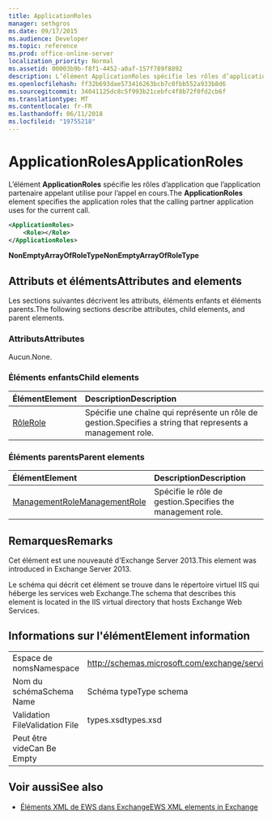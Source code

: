 ```yaml
---
title: ApplicationRoles
manager: sethgros
ms.date: 09/17/2015
ms.audience: Developer
ms.topic: reference
ms.prod: office-online-server
localization_priority: Normal
ms.assetid: 00003b9b-f8f1-4452-a0af-157f789f8892
description: L’élément ApplicationRoles spécifie les rôles d’application que l’application partenaire appelant utilise pour l’appel en cours.
ms.openlocfilehash: ff32b693dae573416263bcb7c0fbb552a933b8d6
ms.sourcegitcommit: 34041125dc8c5f993b21cebfc4f8b72f0fd2cb6f
ms.translationtype: MT
ms.contentlocale: fr-FR
ms.lasthandoff: 06/11/2018
ms.locfileid: "19755218"
---
```

# <a name="applicationroles"></a><span data-ttu-id="0865d-103">ApplicationRoles</span><span class="sxs-lookup"><span data-stu-id="0865d-103">ApplicationRoles</span></span>

<span data-ttu-id="0865d-104">L’élément **ApplicationRoles** spécifie les rôles d’application que l’application partenaire appelant utilise pour l’appel en cours.</span><span class="sxs-lookup"><span data-stu-id="0865d-104">The **ApplicationRoles** element specifies the application roles that the calling partner application uses for the current call.</span></span> 
  
```XML
<ApplicationRoles>
    <Role></Role>
</ApplicationRoles>
```

 <span data-ttu-id="0865d-105">**NonEmptyArrayOfRoleType**</span><span class="sxs-lookup"><span data-stu-id="0865d-105">**NonEmptyArrayOfRoleType**</span></span>
## <a name="attributes-and-elements"></a><span data-ttu-id="0865d-106">Attributs et éléments</span><span class="sxs-lookup"><span data-stu-id="0865d-106">Attributes and elements</span></span>

<span data-ttu-id="0865d-107">Les sections suivantes décrivent les attributs, éléments enfants et éléments parents.</span><span class="sxs-lookup"><span data-stu-id="0865d-107">The following sections describe attributes, child elements, and parent elements.</span></span>
  
### <a name="attributes"></a><span data-ttu-id="0865d-108">Attributs</span><span class="sxs-lookup"><span data-stu-id="0865d-108">Attributes</span></span>

<span data-ttu-id="0865d-109">Aucun.</span><span class="sxs-lookup"><span data-stu-id="0865d-109">None.</span></span>
  
### <a name="child-elements"></a><span data-ttu-id="0865d-110">Éléments enfants</span><span class="sxs-lookup"><span data-stu-id="0865d-110">Child elements</span></span>

|<span data-ttu-id="0865d-111">**Élément**</span><span class="sxs-lookup"><span data-stu-id="0865d-111">**Element**</span></span>|<span data-ttu-id="0865d-112">**Description**</span><span class="sxs-lookup"><span data-stu-id="0865d-112">**Description**</span></span>|
|:-----|:-----|
|[<span data-ttu-id="0865d-113">Rôle</span><span class="sxs-lookup"><span data-stu-id="0865d-113">Role</span></span>](role.md) <br/> |<span data-ttu-id="0865d-114">Spécifie une chaîne qui représente un rôle de gestion.</span><span class="sxs-lookup"><span data-stu-id="0865d-114">Specifies a string that represents a management role.</span></span>  <br/> |
   
### <a name="parent-elements"></a><span data-ttu-id="0865d-115">Éléments parents</span><span class="sxs-lookup"><span data-stu-id="0865d-115">Parent elements</span></span>

|<span data-ttu-id="0865d-116">**Élément**</span><span class="sxs-lookup"><span data-stu-id="0865d-116">**Element**</span></span>|<span data-ttu-id="0865d-117">**Description**</span><span class="sxs-lookup"><span data-stu-id="0865d-117">**Description**</span></span>|
|:-----|:-----|
|[<span data-ttu-id="0865d-118">ManagementRole</span><span class="sxs-lookup"><span data-stu-id="0865d-118">ManagementRole</span></span>](managementrole.md) <br/> |<span data-ttu-id="0865d-119">Spécifie le rôle de gestion.</span><span class="sxs-lookup"><span data-stu-id="0865d-119">Specifies the management role.</span></span>  <br/> |
   
## <a name="remarks"></a><span data-ttu-id="0865d-120">Remarques</span><span class="sxs-lookup"><span data-stu-id="0865d-120">Remarks</span></span>

<span data-ttu-id="0865d-121">Cet élément est une nouveauté d'Exchange Server 2013.</span><span class="sxs-lookup"><span data-stu-id="0865d-121">This element was introduced in Exchange Server 2013.</span></span>
  
<span data-ttu-id="0865d-122">Le schéma qui décrit cet élément se trouve dans le répertoire virtuel IIS qui héberge les services web Exchange.</span><span class="sxs-lookup"><span data-stu-id="0865d-122">The schema that describes this element is located in the IIS virtual directory that hosts Exchange Web Services.</span></span>
  
## <a name="element-information"></a><span data-ttu-id="0865d-123">Informations sur l'élément</span><span class="sxs-lookup"><span data-stu-id="0865d-123">Element information</span></span>

|||
|:-----|:-----|
|<span data-ttu-id="0865d-124">Espace de noms</span><span class="sxs-lookup"><span data-stu-id="0865d-124">Namespace</span></span>  <br/> |http://schemas.microsoft.com/exchange/services/2006/types  <br/> |
|<span data-ttu-id="0865d-125">Nom du schéma</span><span class="sxs-lookup"><span data-stu-id="0865d-125">Schema Name</span></span>  <br/> |<span data-ttu-id="0865d-126">Schéma type</span><span class="sxs-lookup"><span data-stu-id="0865d-126">Type schema</span></span>  <br/> |
|<span data-ttu-id="0865d-127">Validation File</span><span class="sxs-lookup"><span data-stu-id="0865d-127">Validation File</span></span>  <br/> |<span data-ttu-id="0865d-128">types.xsd</span><span class="sxs-lookup"><span data-stu-id="0865d-128">types.xsd</span></span>  <br/> |
|<span data-ttu-id="0865d-129">Peut être vide</span><span class="sxs-lookup"><span data-stu-id="0865d-129">Can Be Empty</span></span>  <br/> ||
   
## <a name="see-also"></a><span data-ttu-id="0865d-130">Voir aussi</span><span class="sxs-lookup"><span data-stu-id="0865d-130">See also</span></span>

- [<span data-ttu-id="0865d-131">Éléments XML de EWS dans Exchange</span><span class="sxs-lookup"><span data-stu-id="0865d-131">EWS XML elements in Exchange</span></span>](ews-xml-elements-in-exchange.md)


